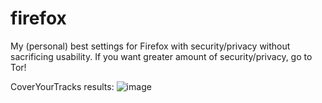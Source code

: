 # firefox
My (personal) best settings for Firefox with security/privacy without sacrificing usability. If you want greater amount of security/privacy, go to Tor!

CoverYourTracks results:
![image](https://user-images.githubusercontent.com/28532979/196661128-8ab05271-3e31-4cf5-8262-59ddf3284523.png)
